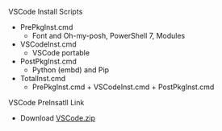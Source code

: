VSCode Install Scripts
- PrePkgInst.cmd
  - Font and Oh-my-posh, PowerShell 7, Modules
- VSCodeInst.cmd
  - VSCode portable  
- PostPkgInst.cmd
  - Python (embd) and Pip  
- TotalInst.cmd
  - PrePkgInst.cmd + VSCodeInst.cmd + PostPkgInst.cmd

VSCode PreInsatll Link
- Download [VSCode.zip](https://1drv.ms/u/c/45d2434916b4c0d4/EZCnb1b1GElItw67KEouYwYB912jhle7KAufd2JlsNGxAQ?e=F9foxx)
